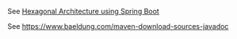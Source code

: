 See [Hexagonal Architecture using Spring Boot](https://www.javainuse.com/spring/boot_hex)


See https://www.baeldung.com/maven-download-sources-javadoc
